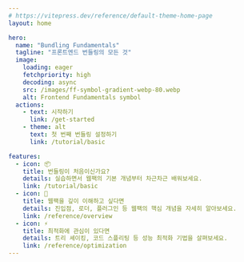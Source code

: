 ```yaml
---
# https://vitepress.dev/reference/default-theme-home-page
layout: home

hero:
  name: "Bundling Fundamentals"
  tagline: "프론트엔드 번들링의 모든 것"
  image:
    loading: eager
    fetchpriority: high
    decoding: async
    src: /images/ff-symbol-gradient-webp-80.webp
    alt: Frontend Fundamentals symbol
  actions:
    - text: 시작하기
      link: /get-started
    - theme: alt
      text: 첫 번째 번들링 설정하기
      link: /tutorial/basic

features:
  - icon: 📦
    title: 번들링이 처음이신가요?
    details: 실습하면서 웹팩의 기본 개념부터 차근차근 배워보세요.
    link: /tutorial/basic
  - icon: 🔧
    title: 웹팩을 깊이 이해하고 싶다면
    details: 진입점, 로더, 플러그인 등 웹팩의 핵심 개념을 자세히 알아보세요.
    link: /reference/overview
  - icon: ⚡
    title: 최적화에 관심이 있다면
    details: 트리 셰이킹, 코드 스플리팅 등 성능 최적화 기법을 살펴보세요.
    link: /reference/optimization
---
```

